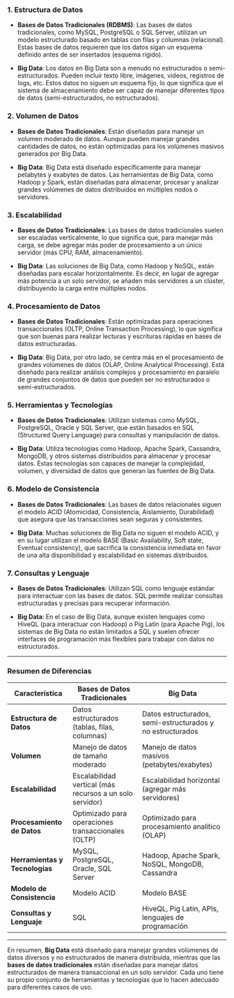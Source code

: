 
### **1. Estructura de Datos**
- **Bases de Datos Tradicionales (RDBMS)**: Las bases de datos tradicionales, como MySQL, PostgreSQL o SQL Server, utilizan un modelo estructurado basado en tablas con filas y columnas (relacional). Estas bases de datos requieren que los datos sigan un esquema definido antes de ser insertados (esquema rígido).
  
- **Big Data**: Los datos en Big Data son a menudo no estructurados o semi-estructurados. Pueden incluir texto libre, imágenes, videos, registros de logs, etc. Estos datos no siguen un esquema fijo, lo que significa que el sistema de almacenamiento debe ser capaz de manejar diferentes tipos de datos (semi-estructurados, no estructurados).

### **2. Volumen de Datos**
- **Bases de Datos Tradicionales**: Están diseñadas para manejar un volumen moderado de datos. Aunque pueden manejar grandes cantidades de datos, no están optimizadas para los volúmenes masivos generados por Big Data.

- **Big Data**: Big Data está diseñado específicamente para manejar petabytes y exabytes de datos. Las herramientas de Big Data, como Hadoop y Spark, están diseñadas para almacenar, procesar y analizar grandes volúmenes de datos distribuidos en múltiples nodos o servidores.

### **3. Escalabilidad**
- **Bases de Datos Tradicionales**: Las bases de datos tradicionales suelen ser escaladas verticalmente, lo que significa que, para manejar más carga, se debe agregar más poder de procesamiento a un único servidor (más CPU, RAM, almacenamiento).

- **Big Data**: Las soluciones de Big Data, como Hadoop y NoSQL, están diseñadas para escalar horizontalmente. Es decir, en lugar de agregar más potencia a un solo servidor, se añaden más servidores a un clúster, distribuyendo la carga entre múltiples nodos.

### **4. Procesamiento de Datos**
- **Bases de Datos Tradicionales**: Están optimizadas para operaciones transaccionales (OLTP, Online Transaction Processing), lo que significa que son buenas para realizar lecturas y escrituras rápidas en bases de datos estructuradas.

- **Big Data**: Big Data, por otro lado, se centra más en el procesamiento de grandes volúmenes de datos (OLAP, Online Analytical Processing). Está diseñado para realizar análisis complejos y procesamiento en paralelo de grandes conjuntos de datos que pueden ser no estructurados o semi-estructurados.

### **5. Herramientas y Tecnologías**
- **Bases de Datos Tradicionales**: Utilizan sistemas como MySQL, PostgreSQL, Oracle y SQL Server, que están basados en SQL (Structured Query Language) para consultas y manipulación de datos.

- **Big Data**: Utiliza tecnologías como Hadoop, Apache Spark, Cassandra, MongoDB, y otros sistemas distribuidos para almacenar y procesar datos. Estas tecnologías son capaces de manejar la complejidad, volumen, y diversidad de datos que generan las fuentes de Big Data.

### **6. Modelo de Consistencia**
- **Bases de Datos Tradicionales**: Las bases de datos relacionales siguen el modelo ACID (Atomicidad, Consistencia, Aislamiento, Durabilidad) que asegura que las transacciones sean seguras y consistentes.

- **Big Data**: Muchas soluciones de Big Data no siguen el modelo ACID, y en su lugar utilizan el modelo BASE (Basic Availability, Soft state, Eventual consistency), que sacrifica la consistencia inmediata en favor de una alta disponibilidad y escalabilidad en sistemas distribuidos.

### **7. Consultas y Lenguaje**
- **Bases de Datos Tradicionales**: Utilizan SQL como lenguaje estándar para interactuar con las bases de datos. SQL permite realizar consultas estructuradas y precisas para recuperar información.

- **Big Data**: En el caso de Big Data, aunque existen lenguajes como HiveQL (para interactuar con Hadoop) o Pig Latin (para Apache Pig), los sistemas de Big Data no están limitados a SQL y suelen ofrecer interfaces de programación más flexibles para trabajar con datos no estructurados.

---

### **Resumen de Diferencias**

| Característica               | **Bases de Datos Tradicionales**                       | **Big Data**                                          |
|------------------------------|--------------------------------------------------------|------------------------------------------------------|
| **Estructura de Datos**       | Datos estructurados (tablas, filas, columnas)          | Datos estructurados, semi-estructurados y no estructurados |
| **Volumen**                   | Manejo de datos de tamaño moderado                     | Manejo de datos masivos (petabytes/exabytes)          |
| **Escalabilidad**             | Escalabilidad vertical (más recursos a un solo servidor) | Escalabilidad horizontal (agregar más servidores)     |
| **Procesamiento de Datos**    | Optimizado para operaciones transaccionales (OLTP)     | Optimizado para procesamiento analítico (OLAP)       |
| **Herramientas y Tecnologías**| MySQL, PostgreSQL, Oracle, SQL Server                  | Hadoop, Apache Spark, NoSQL, MongoDB, Cassandra       |
| **Modelo de Consistencia**   | Modelo ACID                                            | Modelo BASE                                           |
| **Consultas y Lenguaje**      | SQL                                                    | HiveQL, Pig Latin, APIs, lenguajes de programación    |

---

En resumen, **Big Data** está diseñado para manejar grandes volúmenes de datos diversos y no estructurados de manera distribuida, mientras que las **bases de datos tradicionales** están diseñadas para manejar datos estructurados de manera transaccional en un solo servidor. Cada uno tiene su propio conjunto de herramientas y tecnologías que lo hacen adecuado para diferentes casos de uso.

